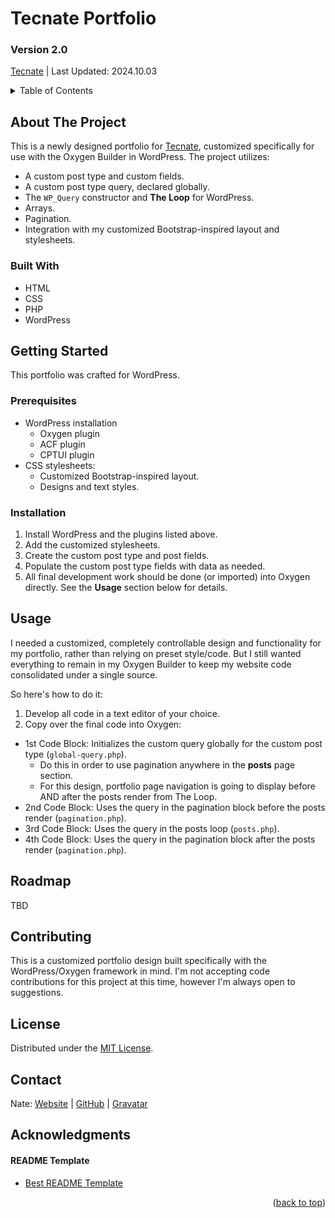 <a id="readme-top"></a>

# Tecnate Portfolio

### Version 2.0

<a href="https://tecnate.dev" target="_blank" rel="author">Tecnate</a> | Last Updated: 2024.10.03

<!-- TABLE OF CONTENTS -->
<details>
  <summary>Table of Contents</summary>
  <ol>
    <li>
      <a href="#about-the-project">About The Project</a>
      <ul>
        <li><a href="#built-with">Built With</a></li>
      </ul>
    </li>
    <li>
      <a href="#getting-started">Getting Started</a>
      <ul>
        <li><a href="#prerequisites">Prerequisites</a></li>
        <li><a href="#installation">Installation</a></li>
      </ul>
    </li>
    <li><a href="#usage">Usage</a></li>
    <li><a href="#roadmap">Roadmap</a></li>
    <li><a href="#contributing">Contributing</a></li>
    <li><a href="#license">License</a></li>
    <li><a href="#contact">Contact</a></li>
    <li><a href="#acknowledgments">Acknowledgments</a></li>
  </ol>
</details>

<!-- ABOUT THE PROJECT -->

## About The Project

This is a newly designed portfolio for <a href="https://tecnate.dev/portfolio" target="_blank" rel="author">Tecnate</a>, customized specifically for use with the Oxygen Builder in WordPress. The project utilizes:

-   A custom post type and custom fields.
-   A custom post type query, declared globally.
-   The `WP_Query` constructor and **The Loop** for WordPress.
-   Arrays.
-   Pagination.
-   Integration with my customized Bootstrap-inspired layout and stylesheets.

<!-- <div align="center">

![screenshot1](screenshots/screenshot1.png "before")
![screenshot2](screenshots/screenshot2.png "after")

</div> -->

### Built With

-   HTML
-   CSS
-   PHP
-   WordPress

<!-- GETTING STARTED -->

## Getting Started

This portfolio was crafted for WordPress.

### Prerequisites

-   WordPress installation
    -   Oxygen plugin
    -   ACF plugin
    -   CPTUI plugin
-   CSS stylesheets:
    -   Customized Bootstrap-inspired layout.
    -   Designs and text styles.

### Installation

1. Install WordPress and the plugins listed above.
2. Add the customized stylesheets.
3. Create the custom post type and post fields.
4. Populate the custom post type fields with data as needed.
5. All final development work should be done (or imported) into Oxygen directly. See the **Usage** section below for details.

<!-- USAGE EXAMPLES -->

## Usage

I needed a customized, completely controllable design and functionality for my portfolio, rather than relying on preset style/code. But I still wanted everything to remain in my Oxygen Builder to keep my website code consolidated under a single source.

So here's how to do it:

1. Develop all code in a text editor of your choice.
2. Copy over the final code into Oxygen:

-   1st Code Block: Initializes the custom query globally for the custom post type (`global-query.php`).
    -   Do this in order to use pagination anywhere in the **posts** page section.
    -   For this design, portfolio page navigation is going to display before AND after the posts render from The Loop.
-   2nd Code Block: Uses the query in the pagination block before the posts render (`pagination.php`).
-   3rd Code Block: Uses the query in the posts loop (`posts.php`).
-   4th Code Block: Uses the query in the pagination block after the posts render (`pagination.php`).

<!-- ROADMAP -->

## Roadmap

TBD

<!-- CONTRIBUTING -->

## Contributing

This is a customized portfolio design built specifically with the WordPress/Oxygen framework in mind. I'm not accepting code contributions for this project at this time, however I'm always open to suggestions.

<!-- LICENSE -->

## License

Distributed under the [MIT License](https://choosealicense.com/licenses/mit/).

<!-- CONTACT -->

## Contact

Nate: [Website](https://tecnate.dev/) | [GitHub](https://github.com/nvsmith) | [Gravatar](https://gravatar.com/nvsmith435)

<!-- ACKNOWLEDGMENTS -->

## Acknowledgments

#### README Template

-   [Best README Template](https://github.com/othneildrew/Best-README-Template/tree/master)

<p align="right">(<a href="#readme-top">back to top</a>)</p>
